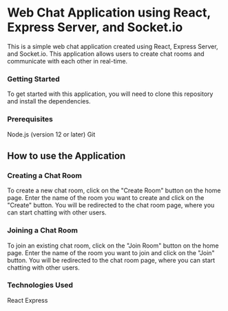 <h1>Web Chat Application using React, Express Server, and Socket.io</h1>

This is a simple web chat application created using React, Express Server, and Socket.io. This application allows users to create chat rooms and communicate with each other in real-time.

<h3>Getting Started</h3>

To get started with this application, you will need to clone this repository and install the dependencies.

<h3>Prerequisites</h3>
Node.js (version 12 or later)
Git


<h2>How to use the Application</h2>

<h3>Creating a Chat Room</h3>
To create a new chat room, click on the "Create Room" button on the home page.
Enter the name of the room you want to create and click on the "Create" button.
You will be redirected to the chat room page, where you can start chatting with other users.

<h3>Joining a Chat Room</h3>
To join an existing chat room, click on the "Join Room" button on the home page.
Enter the name of the room you want to join and click on the "Join" button.
You will be redirected to the chat room page, where you can start chatting with other users.

<h3>Technologies Used</h3>

React
Express
